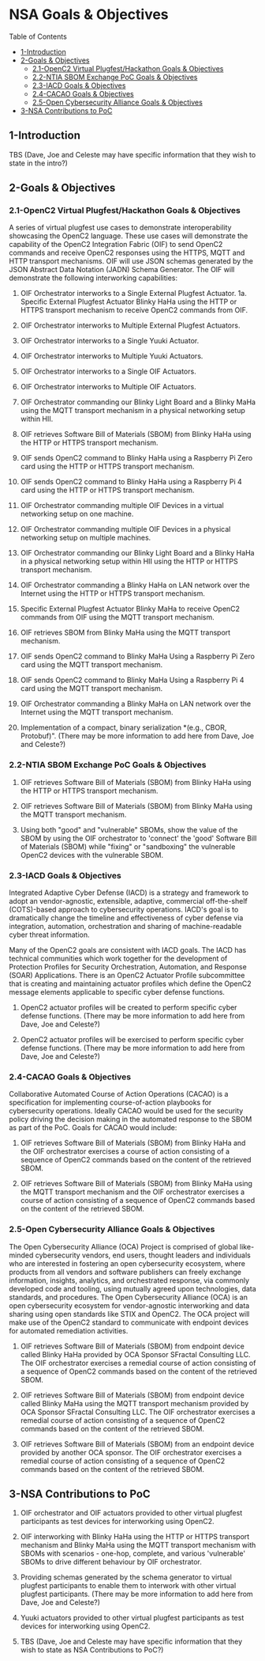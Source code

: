 # NSA Goals & Objectives

Table of Contents
- [1-Introduction](#1-introduction)
- [2-Goals & Objectives](#2-goals-objectives)
   -  [2.1-OpenC2 Virtual Plugfest/Hackathon Goals & Objectives](2.1-openc2-virtual-plugfest-hackathon-goals-objectives)
   - [2.2-NTIA SBOM Exchange PoC Goals & Objectives](2.2-ntia-sbom-exchange-poc-goals-objectives)
   - [2.3-IACD Goals & Objectives](2.3-iacd-goals-objectives)
   - [2.4-CACAO Goals & Objectives](2.4-cacao-goals-objectives)
   - [2.5-Open Cybersecurity Alliance Goals & Objectives](2.5-open-cybersecurity-alliance-goals-objectives)
- [3-NSA Contributions to PoC](3-nsa-contributions-to-poc)

## 1-Introduction

TBS  (Dave, Joe and Celeste may have specific information that they wish to state in the intro?)

## 2-Goals & Objectives

### 2.1-OpenC2 Virtual Plugfest/Hackathon Goals & Objectives
A series of virtual plugfest use cases to demonstrate interoperability showcasing the OpenC2 language. These use cases will demonstrate the capability of the OpenC2 Integration Fabric (OIF) to send OpenC2 commands and receive OpenC2 responses using the HTTPS, MQTT and HTTP transport mechanisms. OIF will use JSON schemas generated by the JSON Abstract Data Notation (JADN) Schema Generator. The OIF will demonstrate the following interworking capabilities:

1. OIF Orchestrator interworks to a Single External Plugfest Actuator.
1a. Specific External Plugfest Actuator Blinky HaHa using the HTTP or HTTPS transport mechanism to receive OpenC2 commands from OIF.

2. OIF Orchestrator interworks to Multiple External Plugfest Actuators.

3. OIF Orchestrator interworks to a Single Yuuki Actuator.

4. OIF Orchestrator interworks to Multiple Yuuki Actuators.

5. OIF Orchestrator interworks to a Single OIF Actuators.

6. OIF Orchestrator interworks to Multiple OIF Actuators.

7. OIF Orchestrator commanding our Blinky Light Board and a Blinky MaHa using the MQTT transport mechanism in a physical networking setup within HII.

8. OIF retrieves Software Bill of Materials (SBOM) from Blinky HaHa using the HTTP or HTTPS transport mechanism.

9. OIF sends OpenC2 command to Blinky HaHa using a Raspberry Pi Zero card using the HTTP or HTTPS transport mechanism.

10. OIF sends OpenC2 command to Blinky HaHa using a Raspberry Pi 4 card using the HTTP or HTTPS transport mechanism.

11. OIF Orchestrator commanding multiple OIF Devices in a virtual networking setup on one machine.

12. OIF Orchestrator commanding multiple OIF Devices in a physical networking setup on multiple machines.

13. OIF Orchestrator commanding our Blinky Light Board and a Blinky HaHa in a physical networking setup within HII using the HTTP or HTTPS transport mechanism.

14. OIF Orchestrator commanding a Blinky HaHa on LAN network over the Internet using the HTTP or HTTPS transport mechanism.

15. Specific External Plugfest Actuator Blinky MaHa to receive OpenC2 commands from OIF using the MQTT transport mechanism.

16. OIF retrieves SBOM from Blinky MaHa using the MQTT transport mechanism.

17. OIF sends OpenC2 command to Blinky MaHa Using a Raspberry Pi Zero card using the MQTT transport mechanism.

18. OIF sends OpenC2 command to Blinky MaHa Using a Raspberry Pi 4 card using the MQTT transport mechanism.

19. OIF Orchestrator commanding a Blinky MaHa on LAN network over the Internet using the MQTT transport mechanism.

20. Implementation of a compact, binary serialization *(e.g., CBOR, Protobuf)".  (There may be more information to add here from Dave, Joe and Celeste?)

### 2.2-NTIA SBOM Exchange PoC Goals & Objectives

1. OIF retrieves Software Bill of Materials (SBOM) from Blinky HaHa using the HTTP or HTTPS transport mechanism.

2. OIF retrieves Software Bill of Materials (SBOM) from Blinky MaHa using the MQTT transport mechanism.

3. Using both "good" and "vulnerable" SBOMs, show the value of the SBOM by using the OIF orchestrator to 'connect' the 'good' Software Bill of Materials (SBOM) while "fixing" or "sandboxing" the vulnerable OpenC2 devices with the vulnerable SBOM.

### 2.3-IACD Goals & Objectives

Integrated Adaptive Cyber Defense (IACD) is a strategy and framework to adopt an vendor-agnostic, extensible, adaptive, commercial off-the-shelf (COTS)-based approach to cybersecurity operations. IACD's goal is to dramatically change the timeline and effectiveness of cyber defense via integration, automation, orchestration and sharing of machine-readable cyber threat information.

Many of the OpenC2 goals are consistent with IACD goals. The IACD has technical communities which work together for the development of Protection Profiles for Security Orchestration, Automation, and Response (SOAR) Applications. There is an OpenC2 Actuator Profile subcommittee that is creating and maintaining actuator profiles which define the OpenC2 message elements applicable to specific cyber defense functions.

1. OpenC2 actuator profiles will be created to perform specific cyber defense functions. (There may be more information to add here from Dave, Joe and Celeste?)

2. OpenC2 actuator profiles will be exercised to perform specific cyber defense functions. (There may be more information to add here from Dave, Joe and Celeste?)

### 2.4-CACAO Goals & Objectives

Collaborative Automated Course of Action Operations (CACAO) is a specification for implementing course-of-action playbooks for cybersecurity operations. Ideally CACAO would be used for the security policy driving the decision making in the automated response to the SBOM as part of the PoC. Goals for CACAO would include:

1. OIF retrieves Software Bill of Materials (SBOM) from Blinky HaHa and the OIF orchestrator exercises a course of action consisting of a sequence of OpenC2 commands based on the content of the retrieved SBOM.

2. OIF retrieves Software Bill of Materials (SBOM) from Blinky MaHa using the MQTT transport mechanism and the OIF orchestrator exercises a course of action consisting of a sequence of OpenC2 commands based on the content of the retrieved SBOM.

### 2.5-Open Cybersecurity Alliance Goals & Objectives

The Open Cybersecurity Alliance (OCA) Project is comprised of global like-minded cybersecurity vendors, end users, thought leaders and individuals who are interested in fostering an open cybersecurity ecosystem, where products from all vendors and software publishers can freely exchange information, insights, analytics, and orchestrated response, via commonly developed code and tooling, using mutually agreed upon technologies, data standards, and procedures. The Open Cybersecurity Alliance (OCA) is an open cybersecurity ecosystem for vendor-agnostic interworking and data sharing using open standards like STIX and OpenC2. The OCA project will make use of the OpenC2 standard to communicate with endpoint devices for automated remediation activities.

1. OIF retrieves Software Bill of Materials (SBOM) from endpoint device called Blinky HaHa provided by OCA Sponsor SFractal Consulting LLC. The OIF orchestrator exercises a remedial course of action consisting of a sequence of OpenC2 commands based on the content of the retrieved SBOM.

2. OIF retrieves Software Bill of Materials (SBOM) from endpoint device called Blinky MaHa using the MQTT transport mechanism provided by OCA Sponsor SFractal Consulting LLC. The OIF orchestrator exercises a remedial course of action consisting of a sequence of OpenC2 commands based on the content of the retrieved SBOM.

3. OIF retrieves Software Bill of Materials (SBOM) from an endpoint device provided by another OCA sponsor. The OIF orchestrator exercises a remedial course of action consisting of a sequence of OpenC2 commands based on the content of the retrieved SBOM.

## 3-NSA Contributions to PoC

1. OIF orchestrator and OIF actuators provided to other virtual plugfest participants as test devices for interworking using OpenC2.

2. OIF interworking with Blinky HaHa using the HTTP or HTTPS transport mechanism and Blinky MaHa using the MQTT transport mechanism with SBOMs with scenarios - one-hop, complete, and various 'vulnerable' SBOMs to drive different behaviour by OIF orchestrator.

3. Providing schemas generated by the schema generator to virtual plugfest participants to enable them to interwork with other virtual plugfest participants. (There may be more information to add here from Dave, Joe and Celeste?)

4. Yuuki actuators provided to other virtual plugfest participants as test devices for interworking using OpenC2.

5. TBS  (Dave, Joe and Celeste may have specific information that they wish to state as NSA Contributions to PoC?)
